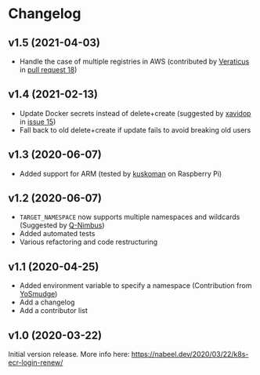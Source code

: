 # Changelog

## v1.5 (2021-04-03)

- Handle the case of multiple registries in AWS (contributed by [Veraticus](https://github.com/Veraticus) in [pull request 18](https://github.com/nabsul/k8s-ecr-login-renew/pull/18))

## v1.4 (2021-02-13)

- Update Docker secrets instead of delete+create (suggested by [xavidop](https://github.com/xavidop) in [issue 15](https://github.com/nabsul/k8s-ecr-login-renew/issues/15))
- Fall back to old delete+create if update fails to avoid breaking old users

## v1.3 (2020-06-07)

- Added support for ARM (tested by [kuskoman](https://github.com/kuskoman) on Raspberry Pi)

## v1.2 (2020-06-07)

- `TARGET_NAMESPACE` now supports multiple namespaces and wildcards (Suggested by [Q-Nimbus](https://github.com/Q-Nimbus))
- Added automated tests
- Various refactoring and code restructuring

## v1.1 (2020-04-25)

- Added environment variable to specify a namespace (Contribution from [YoSmudge](https://github.com/YoSmudge))
- Add a changelog
- Add a contributor list

## v1.0 (2020-03-22)

Initial version release.
More info here: https://nabeel.dev/2020/03/22/k8s-ecr-login-renew/
